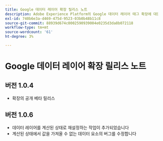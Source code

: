 ```yaml
---
title: Google 데이터 레이어 확장 릴리스 노트
description: Adobe Experience Platform의 Google 데이터 레이어 태그 확장에 대한 최신 릴리스 노트입니다.
exl-id: 740b6e3a-d469-475d-9523-03b0b48b11c8
source-git-commit: 88939d674c0002590939004e0235d3da8b072118
workflow-type: tm+mt
source-wordcount: '61'
ht-degree: 3%

---
```


# Google 데이터 레이어 확장 릴리스 노트

## 버전 1.0.4

* 확장의 공개 베타 릴리스

## 버전 1.0.6

* 데이터 레이어를 계산된 상태로 재설정하는 작업이 추가되었습니다
* 계산된 상태에서 값을 가져올 수 없는 데이터 요소의 버그를 수정합니다
